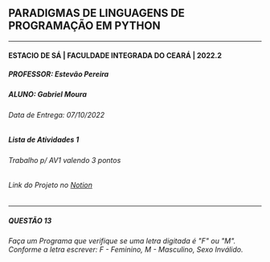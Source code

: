 ## PARADIGMAS DE LINGUAGENS DE PROGRAMAÇÃO EM PYTHON
---
#### ESTACIO DE SÁ | FACULDADE INTEGRADA DO CEARÁ | 2022.2
##### PROFESSOR: Estevão Pereira
##### ALUNO: Gabriel Moura
###### Data de Entrega: 07/10/2022
##### Lista de Atividades 1
###### Trabalho p/ AV1 valendo 3 pontos
###### Link do Projeto no [Notion](https://gabrielmdev.notion.site/Paradigmas-em-Python-Trabalho-AV1-d700c7ff1d814d4f9fda4e28b66f6c2a)
---
##### QUESTÃO 13
###### Faça um Programa que verifique se uma letra digitada é "F" ou "M". Conforme a letra escrever: F - Feminino, M - Masculino, Sexo Inválido.

